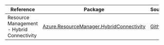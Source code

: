 | Reference | Package | Source |
|---|---|---|
|Resource Management - Hybrid Connectivity|[Azure.ResourceManager.HybridConnectivity](https://www.nuget.org/packages/Azure.ResourceManager.HybridConnectivity)|[Github](https://github.com/Azure/azure-sdk-for-net/blob/main/sdk/hybridconnectivity/Azure.ResourceManager.HybridConnectivity)|
